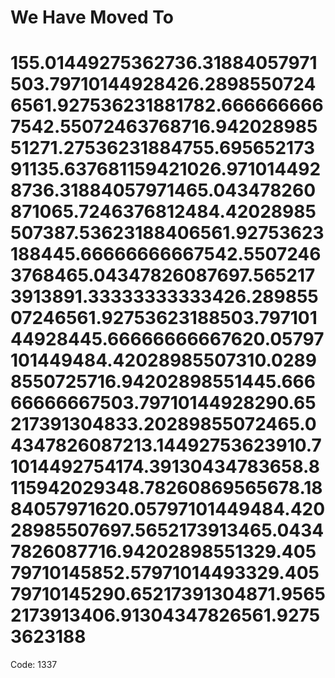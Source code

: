 # We Have Moved To
# 155.01449275362736.31884057971503.79710144928426.28985507246561.927536231881782.6666666667542.55072463768716.94202898551271.27536231884755.69565217391135.637681159421026.9710144928736.31884057971465.043478260871065.7246376812484.42028985507387.53623188406561.92753623188445.66666666667542.55072463768465.04347826087697.5652173913891.33333333333426.28985507246561.92753623188503.79710144928445.66666666667620.05797101449484.42028985507310.02898550725716.94202898551445.66666666667503.79710144928290.65217391304833.20289855072465.04347826087213.14492753623910.71014492754174.39130434783658.8115942029348.78260869565678.1884057971620.05797101449484.42028985507697.5652173913465.04347826087716.94202898551329.40579710145852.57971014493329.40579710145290.65217391304871.95652173913406.91304347826561.92753623188




Code: 1337
